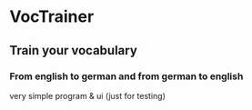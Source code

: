 # VocTrainer
## Train your vocabulary
### From english to german and from german to english

very simple program & ui
 (just for testing)
